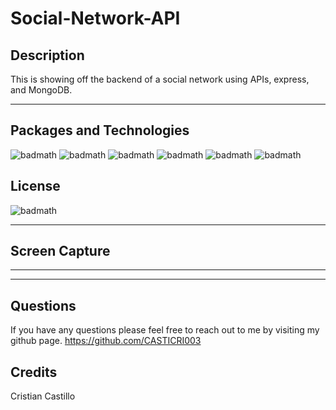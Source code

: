 # Social-Network-API


## Description
This is showing off the backend of a social network using APIs, express, and MongoDB.

---

## Packages and Technologies

![badmath](https://img.shields.io/badge/Language-JavaScript-blue)
![badmath](https://img.shields.io/badge/Registry-npm-ff69b4)
![badmath](https://img.shields.io/badge/Database-MongoDB-brightgreen)
![badmath](https://img.shields.io/badge/ODM-Mongoose-%23701c07)
![badmath](https://img.shields.io/badge/Enviorment-Node.js-success)
![badmath](https://img.shields.io/badge/Framework-Express.js-red)


## License
![badmath](https://img.shields.io/badge/License-MIT-red)

---
## Screen Capture

---

---

## Questions

If you have any questions please feel free to reach out to me by visiting my github page.
https://github.com/CASTICRI003

## Credits
Cristian Castillo
